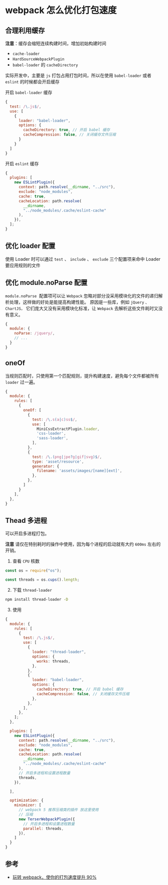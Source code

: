 # webpack 怎么优化打包速度

## 合理利用缓存

**注意**：缓存会缩短连续构建时间，增加初始构建时间

- `cache-loader`
- `HardSourceWebpackPlugin`
- `babel-loader` 的 `cacheDirectory`

实际开发中，主要是 `js` 打包占用打包时间，所以在使用 `babel-loader` 或者 `eslint` 的时候都会开启缓存

开启 `babel-loader` 缓存

```js
{
  test: /\.js$/,
  use: [
    {
      loader: "babel-loader",
      options: {
        cacheDirectory: true, // 开启 babel 缓存
        cacheCompression: false, // 关闭缓存文件压缩
      }
    }
  ]
}
```

开启 `eslint` 缓存

```js
{
  plugins: [
    new ESLintPlugin({
      context: path.resolve(__dirname, "../src"),
      exclude: "node_modules",
      cache: true,
      cacheLocation: path.resolve(
        __dirname,
        "../node_modules/.cache/eslint-cache"
      ),
    }),
  ];
}
```

## 优化 loader 配置

使用 Loader 时可以通过 `test` 、 `include` 、 `exclude` 三个配置项来命中 Loader 要应用规则的文件

## 优化 module.noParse 配置

`module.noParse`  配置项可以让 `Webpack` 忽略对部分没采用模块化的文件的递归解析处理，这样做的好处是能提高构建性能。 原因是一些库，例如 `jQuery` `、ChartJS，` 它们庞大又没有采用模块化标准，让 `Webpack` 去解析这些文件耗时又没有意义。

```js
{
  module: {
    noParse: /jquery/,
    // ...
  }
}
```

## oneOf

当规则匹配时，只使用第一个匹配规则，提升构建速度，避免每个文件都被所有 `loader` 过一遍。

```js
{
  module: {
    rules: [
      {
        oneOf: [
          {
            test: /\.s(a|c)ss$/,
            use: [
              MiniCssExtractPlugin.loader,
              'css-loader',
              'sass-loader',
            ],
          },
          {
            test: /\.(png|jpe?g|gif|svg)$/,
            type: 'asset/resource',
            generator: {
              filename: 'assets/images/[name][ext]',
            },
          },
        ]
      }
    ],
  },
}
```

## Thead 多进程

可以开启多进程打包。

**注意** 请仅在特别耗时的操作中使用，因为每个进程的启动就有大约 `600ms` 左右的开销。

1. 查看 `CPU` 核数

```js
const os = require("os");

const threads = os.cups().length;
```

2. 下载 `thread-loader`

```sh
npm install thread-loader -D
```

3. 使用

```js
{
  module: {
    rules: [
      {
        test: /\.js$/,
        use: [
          {
            loader: "thread-loader",
            options: {
              works: threads,
            },
          },
          {
            loader: "babel-loader",
            options: {
              cacheDirectory: true, // 开启 babel 缓存
              cacheCompression: false, // 关闭缓存文件压缩
            },
          },
        ],
      },
    ];
  },

  plugins: [
    new ESLintPlugin({
      context: path.resolve(__dirname, "../src"),
      exclude: "node_modules",
      cache: true,
      cacheLocation: path.resolve(
        __dirname,
        "../node_modules/.cache/eslint-cache"
      ),
      // 开启多进程和设置进程数量
      threads,
    }),

  ],

  optimization: {
    minimizer: [
      // webpack 5 推荐压缩类的插件 放这里使用
      // 压缩
      new TerserWebpackPlugin({
        // 开启多进程和设置进程数量
        parallel: threads,
      }),
    ]
  }
}
```

## 参考

- [玩转 webpack，使你的打包速度提升 90%](https://juejin.cn/post/6844904071736852487)
